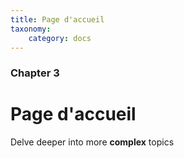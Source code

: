 ```yaml
---
title: Page d'accueil
taxonomy:
    category: docs
---
```


### Chapter 3

# Page d'accueil

Delve deeper into more **complex** topics

